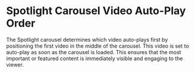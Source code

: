 # Spotlight Carousel Video Auto-Play Order

The Spotlight carousel determines which video auto-plays first by positioning the first video in the middle of the carousel. This video is set to auto-play as soon as the carousel is loaded. This ensures that the most important or featured content is immediately visible and engaging to the viewer.